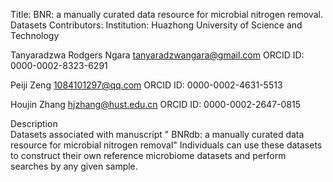 Title: BNR: a manually curated data resource for microbial nitrogen removal. Datasets
Contributors: Institution: Huazhong University of Science and Technology

Tanyaradzwa Rodgers Ngara
tanyaradzwangara@gmail.com
ORCID ID: 0000-0002-8323-6291

Peiji Zeng
1084101297@qq.com
ORCID ID: 0000-0002-4631-5513

Houjin Zhang
hjzhang@hust.edu.cn
ORCID ID: 0000-0002-2647-0815

Description  
Datasets associated with manuscript " BNRdb: a manually curated data resource for 
microbial nitrogen removal" Individuals can use these datasets to construct 
their own reference microbiome datasets and perform searches by any given sample.  
